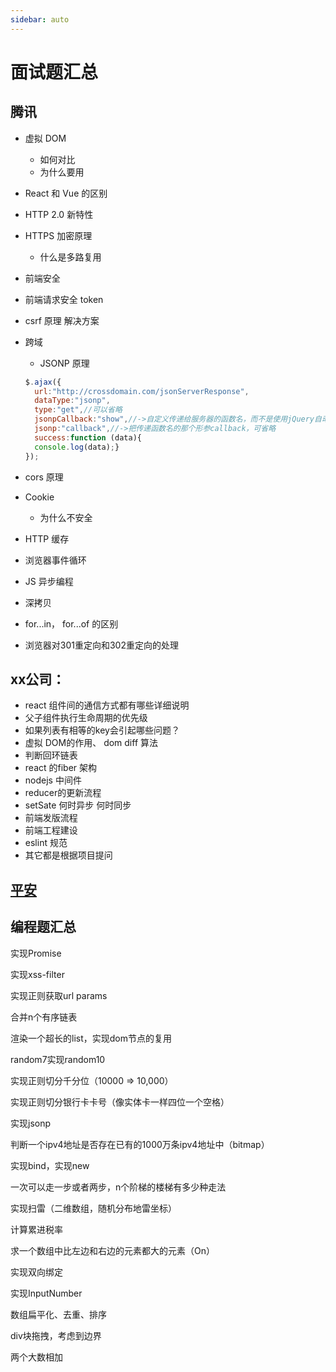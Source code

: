 ```yaml
---
sidebar: auto
---
```

# 面试题汇总
## 腾讯

+ 虚拟 DOM 
  + 如何对比
  + 为什么要用

+ React 和 Vue 的区别

+ HTTP 2.0 新特性

+ HTTPS 加密原理
  + 什么是多路复用
+  前端安全
  + 前端请求安全 token 
  + csrf 原理 解决方案

+ 跨域
  + JSONP 原理

  ```js
  $.ajax({
    url:"http://crossdomain.com/jsonServerResponse",
    dataType:"jsonp",
    type:"get",//可以省略
    jsonpCallback:"show",//->自定义传递给服务器的函数名，而不是使用jQuery自动生成的，可省略
    jsonp:"callback",//->把传递函数名的那个形参callback，可省略
    success:function (data){
    console.log(data);}
  });
  
  ```

  

+ cors 原理

+ Cookie

  + 为什么不安全

+ HTTP 缓存

+ 浏览器事件循环

+ JS 异步编程

+ 深拷贝

+ for...in， for...of 的区别


+ 浏览器对301重定向和302重定向的处理


## xx公司：
+ react 组件间的通信方式都有哪些详细说明
+ 父子组件执行生命周期的优先级
+ 如果列表有相等的key会引起哪些问题？
+ 虚拟 DOM的作用、  dom diff 算法 
+ 判断回环链表
+ react 的fiber 架构
+ nodejs 中间件
+ reducer的更新流程
+ setSate 何时异步 何时同步
+ 前端发版流程
+ 前端工程建设
+ eslint 规范
+ 其它都是根据项目提问

## [平安](./面试pa.md)





## 编程题汇总

实现Promise

实现xss-filter

实现正则获取url params

合并n个有序链表

渲染一个超长的list，实现dom节点的复用

random7实现random10

实现正则切分千分位（10000 => 10,000）

实现正则切分银行卡卡号（像实体卡一样四位一个空格）

实现jsonp

判断一个ipv4地址是否存在已有的1000万条ipv4地址中（bitmap）

实现bind，实现new

一次可以走一步或者两步，n个阶梯的楼梯有多少种走法

实现扫雷（二维数组，随机分布地雷坐标）

计算累进税率

求一个数组中比左边和右边的元素都大的元素（On）

实现双向绑定

实现InputNumber

数组扁平化、去重、排序

div块拖拽，考虑到边界

两个大数相加